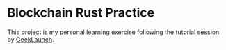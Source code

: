 # Blockchain Rust Practice

This project is my personal learning exercise following the tutorial session by [GeekLaunch](https://github.com/GeekLaunch/blockchain-rust).
